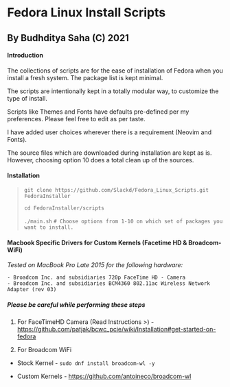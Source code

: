 # Fedora Linux Install Scripts
## By Budhditya Saha (C) 2021


#### Introduction
The collections of scripts are for the ease of installation of Fedora when you install a fresh system. The package list is kept minimal.

The scripts are intentionally kept in a totally modular way, to customize the type of install.

Scripts like Themes and Fonts have defaults pre-defined per my preferences. Please feel free to edit as per taste.

I have added user choices wherever there is a requirement (Neovim and Fonts).

The source files which are downloaded during installation are kept as is. However, choosing option 10 does a total clean up of the sources.

#### Installation

> `git clone https://github.com/Slackd/Fedora_Linux_Scripts.git FedoraInstaller`
> 
> `cd FedoraInstaller/scripts`
> 
> `./main.sh` `# Choose options from 1-10 on which set of packages you want to install.`
> 

#### Macbook Specific Drivers for Custom Kernels (Facetime HD & Broadcom-WiFi)

*Tested on MacBook Pro Late 2015 for the following hardware:*


```
- Broadcom Inc. and subsidiaries 720p FaceTime HD - Camera
- Broadcom Inc. and subsidiaries BCM4360 802.11ac Wireless Network Adapter (rev 03)
```

##### *Please be careful while performing these steps*


1) For FaceTimeHD Camera (Read Instructions >) - https://github.com/patjak/bcwc_pcie/wiki/Installation#get-started-on-fedora

2) For Broadcom WiFi

- Stock Kernel - `sudo dnf install broadcom-wl -y`

- Custom Kernels - https://github.com/antoineco/broadcom-wl
